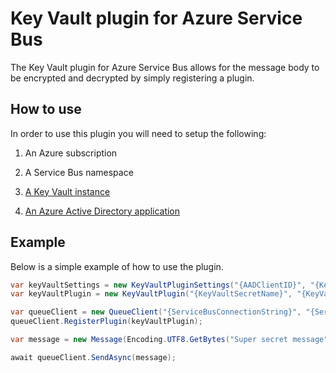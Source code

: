 # Key Vault plugin for Azure Service Bus

The Key Vault plugin for Azure Service Bus allows for the message body to be encrypted and decrypted by simply registering a plugin.

## How to use

In order to use this plugin you will need to setup the following:

1. An Azure subscription

1. A Service Bus namespace

1. [A Key Vault instance](https://docs.microsoft.com/azure/key-vault/key-vault-get-started)

1. [An Azure Active Directory application](https://docs.microsoft.com/azure/key-vault/key-vault-get-started#a-idregisteraregister-an-application-with-azure-active-directory)

## Example

Below is a simple example of how to use the plugin.

```csharp
var keyVaultSettings = new KeyVaultPluginSettings("{AADClientID}", "{KeyVaultEndpoint}", "{AADSecret}");
var keyVaultPlugin = new KeyVaultPlugin("{KeyVaultSecretName}", "{KeyVaultSecretVersion}", keyVaultSettings);

var queueClient = new QueueClient("{ServiceBusConnectionString}", "{ServiceBusEntityName}");
queueClient.RegisterPlugin(keyVaultPlugin);

var message = new Message(Encoding.UTF8.GetBytes("Super secret message"));

await queueClient.SendAsync(message);
```
